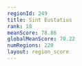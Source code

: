 ```yaml
---
regionId: 249
title: Sint Eustatius
rank: 18
meanScore: 78.86
globalMeanScore: 70.22
numRegions: 220
layout: region_score
---
```

